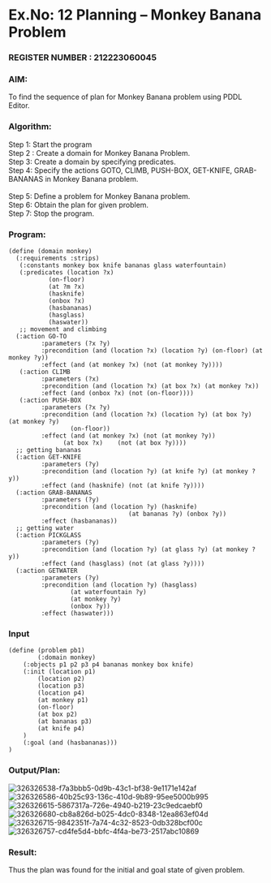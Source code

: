 # Ex.No: 12  Planning –  Monkey Banana Problem                                                                         
### REGISTER NUMBER : 212223060045
### AIM: 
To find the sequence of plan for Monkey Banana problem using PDDL Editor.
###  Algorithm:
Step 1:  Start the program <br> 
Step 2 : Create a domain for Monkey Banana Problem. <br> 
Step 3:  Create a domain by specifying predicates. <br> 
Step 4: Specify the actions GOTO, CLIMB, PUSH-BOX, GET-KNIFE, GRAB-BANANAS in Monkey Banana problem.<br>  
Step 5:   Define a problem for Monkey Banana problem.<br> 
Step 6:  Obtain the plan for given problem.<br> 
Step 7: Stop the program.<br> 
### Program:
```
(define (domain monkey)	       
  (:requirements :strips)
   (:constants monkey box knife bananas glass waterfountain)
   (:predicates (location ?x)
	       (on-floor)
	       (at ?m ?x)
	       (hasknife)
	       (onbox ?x)
	       (hasbananas)
	       (hasglass)
	       (haswater))
   ;; movement and climbing
  (:action GO-TO
	     :parameters (?x ?y)
	     :precondition (and (location ?x) (location ?y) (on-floor) (at monkey ?y))
	     :effect (and (at monkey ?x) (not (at monkey ?y))))
   (:action CLIMB
	     :parameters (?x)
	     :precondition (and (location ?x) (at box ?x) (at monkey ?x))
	     :effect (and (onbox ?x) (not (on-floor))))
   (:action PUSH-BOX
	     :parameters (?x ?y)
	     :precondition (and (location ?x) (location ?y) (at box ?y) (at monkey ?y) 
				 (on-floor))
	     :effect (and (at monkey ?x) (not (at monkey ?y))
			   (at box ?x)    (not (at box ?y))))
  ;; getting bananas
  (:action GET-KNIFE
	     :parameters (?y)
         :precondition (and (location ?y) (at knife ?y) (at monkey ?y))
	     :effect (and (hasknife) (not (at knife ?y))))
  (:action GRAB-BANANAS
	     :parameters (?y)
	     :precondition (and (location ?y) (hasknife) 
                                 (at bananas ?y) (onbox ?y))
	     :effect (hasbananas))
  ;; getting water
  (:action PICKGLASS
	     :parameters (?y)
	     :precondition (and (location ?y) (at glass ?y) (at monkey ?y))
	     :effect (and (hasglass) (not (at glass ?y))))
  (:action GETWATER
	     :parameters (?y)
	     :precondition (and (location ?y) (hasglass)
				 (at waterfountain ?y)
				 (at monkey ?y)
				 (onbox ?y))
	     :effect (haswater)))
```
### Input 
```
(define (problem pb1)
    	(:domain monkey)
  	(:objects p1 p2 p3 p4 bananas monkey box knife)
  	(:init (location p1)
		(location p2)
		(location p3)
		(location p4)
	 	(at monkey p1)
		(on-floor)
		(at box p2)
		(at bananas p3)
	 	(at knife p4)
	)
  	(:goal (and (hasbananas)))
)
```

### Output/Plan:
![326326538-f7a3bbb5-0d9b-43c1-bf38-9e1171e142af](https://github.com/user-attachments/assets/aee0601d-9cfa-4dcf-bde5-6245bdf5c173)
![326326586-40b25c93-136c-410d-9b89-95ee5000b995](https://github.com/user-attachments/assets/cb9f3e68-babc-45f1-a18a-a25136304297)
![326326615-5867317a-726e-4940-b219-23c9edcaebf0](https://github.com/user-attachments/assets/38be180d-3ab8-4b52-8643-b1f32834f0ff)
![326326680-cb8a826d-b025-4dc0-8348-12ea863ef04d](https://github.com/user-attachments/assets/94df649a-d746-4a0b-9dba-0b7acfc17387)
![326326715-9842351f-7a74-4c32-8523-0db328bcf00c](https://github.com/user-attachments/assets/a5983c07-2bb1-40ec-80ea-5a4c827f0980)
![326326757-cd4fe5d4-bbfc-4f4a-be73-2517abc10869](https://github.com/user-attachments/assets/0b6e4c2e-b576-4b83-b983-1b526dafe4c7)


### Result:
Thus the plan was found for the initial and goal state of given problem.
